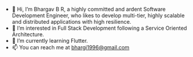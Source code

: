 - 👋 Hi, I’m Bhargav B R, a highly committed and ardent Software Development Engineer, who likes to develop multi-tier, highly scalable and distributed applications with high resilience.
- 👀 I’m interested in Full Stack Development following a Service Oriented Architecture.
- 🌱 I’m currently learning Flutter.
- 📫 You can reach me at bhargi1996@gmail.com

<!---
brb1996/brb1996 is a ✨ special ✨ repository because its `README.md` (this file) appears on your GitHub profile.
You can click the Preview link to take a look at your changes.
--->
